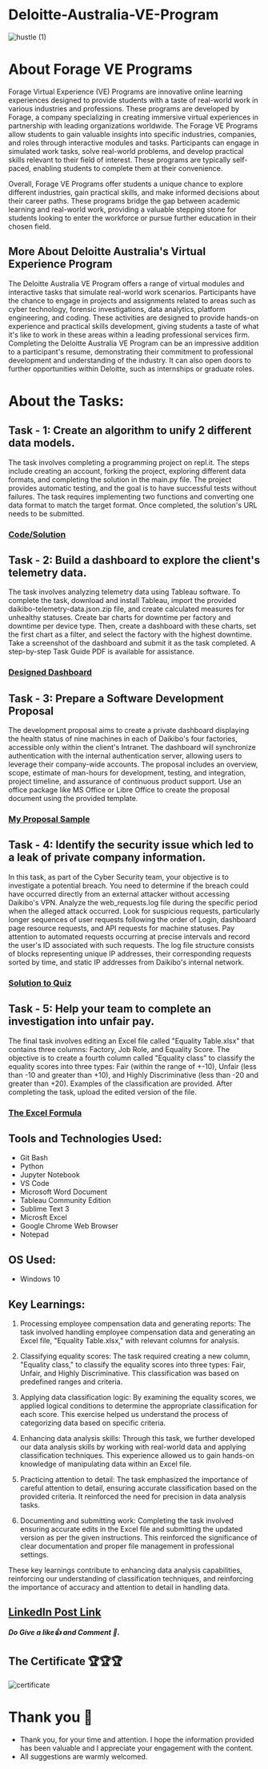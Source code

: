 # Deloitte-Australia-VE-Program

![hustle (1)](https://github.com/Ddhruv-IOT/Deloitte-Australia-VE-Program/assets/54676859/89858c8b-264b-4737-93f8-5be4cb07fb7c)

# About Forage VE Programs
Forage Virtual Experience (VE) Programs are innovative online learning experiences designed to provide students with a taste of real-world work in various industries and professions. These programs are developed by Forage, a company specializing in creating immersive virtual experiences in partnership with leading organizations worldwide. The Forage VE Programs allow students to gain valuable insights into specific industries, companies, and roles through interactive modules and tasks. Participants can engage in simulated work tasks, solve real-world problems, and develop practical skills relevant to their field of interest. These programs are typically self-paced, enabling students to complete them at their convenience.

Overall, Forage VE Programs offer students a unique chance to explore different industries, gain practical skills, and make informed decisions about their career paths. These programs bridge the gap between academic learning and real-world work, providing a valuable stepping stone for students looking to enter the workforce or pursue further education in their chosen field.

## More About Deloitte Australia's Virtual Experience Program
The Deloitte Australia VE Program offers a range of virtual modules and interactive tasks that simulate real-world work scenarios. Participants have the chance to engage in projects and assignments related to areas such as cyber technology, forensic investigations, data analytics, platform engineering, and coding. These activities are designed to provide hands-on experience and practical skills development, giving students a taste of what it's like to work in these areas within a leading professional services firm. Completing the Deloitte Australia VE Program can be an impressive addition to a participant's resume, demonstrating their commitment to professional development and understanding of the industry. It can also open doors to further opportunities within Deloitte, such as internships or graduate roles.

# About the Tasks:

## Task - 1: Create an algorithm to unify 2 different data models.

The task involves completing a programming project on repl.it. The steps include creating an account, forking the project, exploring different data formats, and completing the solution in the main.py file. The project provides automatic testing, and the goal is to have successful tests without failures. The task requires implementing two functions and converting one data format to match the target format. Once completed, the solution's URL needs to be submitted.

### [Code/Solution](https://github.com/Ddhruv-IOT/Deloitte-Australia-VE-Program/blob/main/1%20-%20Coding%20Task/Deloitte%20Create%20an%20algorithm%20to%20unify%202%20different%20data%20models..ipynb)


## Task - 2: Build a dashboard to explore the client's telemetry data.

The task involves analyzing telemetry data using Tableau software. To complete the task, download and install Tableau, import the provided daikibo-telemetry-data.json.zip file, and create calculated measures for unhealthy statuses. Create bar charts for downtime per factory and downtime per device type. Then, create a dashboard with these charts, set the first chart as a filter, and select the factory with the highest downtime. Take a screenshot of the dashboard and submit it as the task completed. A step-by-step Task Guide PDF is available for assistance.

### [Designed Dashboard](https://public.tableau.com/app/profile/ddhruv.arora/viz/DeloitteTask2DataVisualization/Dashboard1?publish=yes)

## Task - 3: Prepare a Software Development Proposal

The development proposal aims to create a private dashboard displaying the health status of nine machines in each of Daikibo's four factories, accessible only within the client's Intranet. The dashboard will synchronize authentication with the internal authentication server, allowing users to leverage their company-wide accounts. The proposal includes an overview, scope, estimate of man-hours for development, testing, and integration, project timeline, and assurance of continuous product support. Use an office package like MS Office or Libre Office to create the proposal document using the provided template.

### [My Proposal Sample](https://github.com/Ddhruv-IOT/Deloitte-Australia-VE-Program/blob/main/3%20-%20Software%20Dev%20Task/Task%203%20Software%20Development%20Proposal%20by%20Ddhruv%20Arora.docx)

## Task - 4: Identify the security issue which led to a leak of private company information.

In this task, as part of the Cyber Security team, your objective is to investigate a potential breach. You need to determine if the breach could have occurred directly from an external attacker without accessing Daikibo's VPN. Analyze the web_requests.log file during the specific period when the alleged attack occurred. Look for suspicious requests, particularly longer sequences of user requests following the order of Login, dashboard page resource requests, and API requests for machine statuses. Pay attention to automated requests occurring at precise intervals and record the user's ID associated with such requests. The log file structure consists of blocks representing unique IP addresses, their corresponding requests sorted by time, and static IP addresses from Daikibo's internal network.

### [Solution to Quiz](https://github.com/Ddhruv-IOT/Deloitte-Australia-VE-Program/blob/main/4%20-%20Cyber%20Security%20Task/Quiz_Answers.txt)

## Task - 5: Help your team to complete an investigation into unfair pay.

The final task involves editing an Excel file called "Equality Table.xlsx" that contains three columns: Factory, Job Role, and Equality Score. The objective is to create a fourth column called "Equality class" to classify the equality scores into three types: Fair (within the range of +-10), Unfair (less than -10 and greater than +10), and Highly Discriminative (less than -20 and greater than +20). Examples of the classification are provided. After completing the task, upload the edited version of the file.

### [The Excel Formula](https://github.com/Ddhruv-IOT/Deloitte-Australia-VE-Program/blob/main/5%20-%20Forensic%20Tech%20Task/Excel_Formula.txt)


## Tools and Technologies Used:
- Git Bash
- Python
- Jupyter Notebook
- VS Code
- Microsoft Word Document
- Tableau Community Edition
- Sublime Text 3
- Microsft Excel
- Google Chrome Web Browser
- Notepad 

## OS Used:
- Windows 10

## Key Learnings: 

1. Processing employee compensation data and generating reports: The task involved handling employee compensation data and generating an Excel file, "Equality Table.xlsx," with relevant columns for analysis.

2. Classifying equality scores: The task required creating a new column, "Equality class," to classify the equality scores into three types: Fair, Unfair, and Highly Discriminative. This classification was based on predefined ranges and criteria.

3. Applying data classification logic: By examining the equality scores, we applied logical conditions to determine the appropriate classification for each score. This exercise helped us understand the process of categorizing data based on specific criteria.

4. Enhancing data analysis skills: Through this task, we further developed our data analysis skills by working with real-world data and applying classification techniques. This experience allowed us to gain hands-on knowledge of manipulating data within an Excel file.

5. Practicing attention to detail: The task emphasized the importance of careful attention to detail, ensuring accurate classification based on the provided criteria. It reinforced the need for precision in data analysis tasks.

6. Documenting and submitting work: Completing the task involved ensuring accurate edits in the Excel file and submitting the updated version as per the given instructions. This reinforced the significance of clear documentation and proper file management in professional settings.

These key learnings contribute to enhancing data analysis capabilities, reinforcing our understanding of classification techniques, and reinforcing the importance of accuracy and attention to detail in handling data.

## [LinkedIn Post Link](https://www.linkedin.com/posts/ddhruv-arora_technology-cybersecurity-opportunity-activity-7038518667038310400-84iw?utm_source=share&utm_medium=member_desktop)
***Do Give a like👍 and Comment 💬.***

## The Certificate 🏆🏆🏆

![certificate](https://github.com/Ddhruv-IOT/Deloitte-Australia-VE-Program/assets/54676859/e741d001-b44b-4f92-b182-68b58d0fead5)

# Thank you 🙏
- Thank you, for your time and attention. I hope the information provided has been valuable and I appreciate your engagement with the content.
- All suggestions are warmly welcomed.





